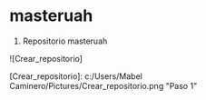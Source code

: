 # masteruah

1.	Repositorio masteruah 


![Crear_repositorio]

[Crear_repositorio]: c:/Users/Mabel Caminero/Pictures/Crear_repositorio.png "Paso 1"







